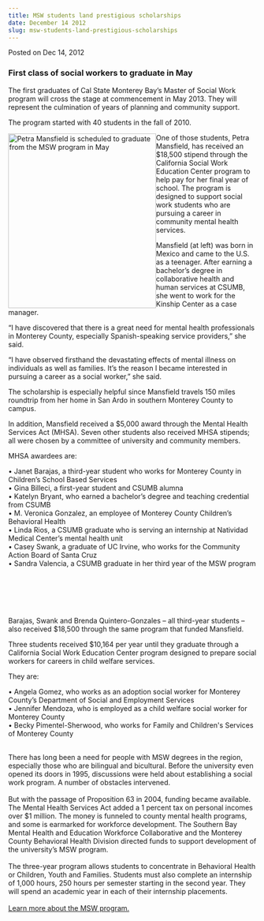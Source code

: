 ```yaml
---
title: MSW students land prestigious scholarships
date: December 14 2012
slug: msw-students-land-prestigious-scholarships
---
```





<span class="date">Posted on Dec 14, 2012    </span>
<h3>First class of social workers to graduate in May</h3>
<p>The first graduates of Cal State Monterey Bay&#x2019;s Master of Social
Work program will cross the stage at commencement in May 2013. They
will represent the culmination of years of planning and community
support.</p>
<p>The program started with 40 students in the fall of 2010.</p>
<p><img alt="Petra Mansfield is scheduled to graduate from the MSW program in May" src="http://news.csumb.edu/sites/default/files/65/attachments/news/images/mansfield_for_web.jpg" style="float:left; width:300px; height:354px">One of those
students, Petra Mansfield, has received an $18,500 stipend through
the California Social Work Education Center program to help pay for
her final year of school. The program is designed to support social
work students who are pursuing a career in community mental health
services.</img></p>
<p>Mansfield (at left) was born in Mexico and came to the U.S. as a
teenager. After earning a bachelor&#x2019;s degree in collaborative health
and human services at CSUMB, she went to work for the Kinship
Center as a case manager.</p>
<p>&#x201C;I have discovered that there is a great need for mental health
professionals in Monterey County, especially Spanish-speaking
service providers,&#x201D; she said.</p>
<p>&#x201C;I have observed firsthand the devastating effects of mental
illness on individuals as well as families. It&#x2019;s the reason I
became interested in pursuing a career as a social worker,&#x201D; she
said.</p>
<p>The scholarship is especially helpful since Mansfield travels
150 miles roundtrip from her home in San Ardo in southern Monterey
County to campus.</p>
<p>In addition, Mansfield received a $5,000 award through the
Mental Health Services Act (MHSA). Seven other students also
received MHSA stipends; all were chosen by a committee of
university and community members.</p>
<p>MHSA awardees are:</p>
<p>&#x2022; Janet Barajas, a third-year student who works for Monterey
County in Children&#x2019;s School Based Services<br>
&#x2022; Gina Billeci, a first-year student and CSUMB alumna<br>
&#x2022; Katelyn Bryant, who earned a bachelor&#x2019;s degree and teaching
credential from CSUMB<br>
&#x2022; M. Veronica Gonzalez, an employee of Monterey County Children&#x2019;s
Behavioral Health<br>
&#x2022; Linda Rios, a CSUMB graduate who is serving an internship at
Natividad Medical Center&#x2019;s mental health unit<br>
&#x2022; Casey Swank, a graduate of UC Irvine, who works for the Community
Action Board of Santa Cruz<br>
&#x2022; Sandra Valencia, a CSUMB graduate in her third year of the MSW
program</br></br></br></br></br></br></p>
<p>Barajas, Swank and Brenda Quintero-Gonzales &#x2013; all third-year
students &#x2013; also received $18,500 through the same program that
funded Mansfield.</p>
<p>Three students received $10,164 per year until they graduate
through a California Social Work Education Center program designed
to prepare social workers for careers in child welfare
services.</p>
<p>They are:</p>
<p>&#x2022; Angela Gomez, who works as an adoption social worker for
Monterey County&#x2019;s Department of Social and Employment
Services<br>
&#x2022; Jennifer Mendoza, who is employed as a child welfare social
worker for Monterey County<br>
&#x2022; Becky Pimentel-Sherwood, who works for Family and Children&apos;s
Services of Monterey County</br></br></p>
<p>There has long been a need for people with MSW degrees in the
region, especially those who are bilingual and bicultural. Before
the university even opened its doors in 1995, discussions were held
about establishing a social work program. A number of obstacles
intervened.<br>
<br>
But with the passage of Proposition 63 in 2004, funding became
available. The Mental Health Services Act added a 1 percent tax on
personal incomes over $1 million. The money is funneled to county
mental health programs, and some is earmarked for workforce
development. The Southern Bay Mental Health and Education Workforce
Collaborative and the Monterey County Behavioral Health Division
directed funds to support development of the university&#x2019;s MSW
program.<br>
<br>
The three-year program allows students to concentrate in Behavioral
Health or Children, Youth and Families. Students must also complete
an internship of 1,000 hours, 250 hours per semester starting in
the second year. They will spend an academic year in each of their
internship placements.<br>
<br>
<a href="http://csumb.edu/msw" rel="nofollow">Learn more about the
MSW program.</a></br></br></br></br></br></br></p>
<p>&#xA0;</p>
<p><br>
&#xA0;</br></p>





